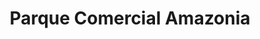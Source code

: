 ---
title: "Parque Comercial Amazonia"
url: /ciudad-guayana-puerto-ordaz/parque-comercial-amazonia/
shop: Einkaufszentrum
---
